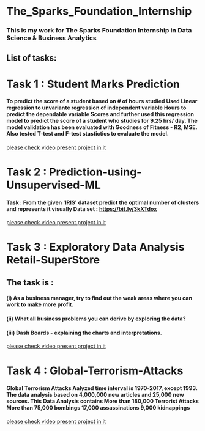 # The_Sparks_Foundation_Internship
### This is my work for The Sparks Foundation Internship in Data Science & Business Analytics

## List of tasks:
# Task 1 : Student Marks Prediction
#### To predict the score of a student based on # of hours studied Used Linear regression to unvariante regression of independent variable Hours to predict the dependable variable Scores and further used this regression model to predict the score of a student who studies for 9.25 hrs/ day. The model validation has been evaluated with Goodness of Fitness - R2, MSE. Also tested T-test and F-test stastictics to evaluate the model.

[please check video present project in it](https://www.linkedin.com/posts/solieman-snossy_task1-task1-businessanalytics-activity-6896909367787053056-pPM-?utm_source=linkedin_share&utm_medium=member_desktop_web)

# Task 2 : Prediction-using-Unsupervised-ML
#### Task : From the given 'IRIS' dataset predict the optimal number of clusters and represents it visually Data set : https://bit.ly/3kXTdox

[please check video present project in it](https://www.linkedin.com/posts/solieman-snossy_task2-task2-businessanalytics-activity-6898793303710543872-dalJ?utm_source=linkedin_share&utm_medium=member_desktop_web)

# Task 3 : Exploratory Data Analysis Retail-SuperStore
## The task is :

#### (i) As a business manager, try to find out the weak areas where you can work to make more profit.

#### (ii) What all business problems you can derive by exploring the data?

#### (iii) Dash Boards - explaining the charts and interpretations.

[please check video present project in it](https://www.linkedin.com/posts/solieman-snossy_task3-task3-businessanalytics-activity-6899870599766786048--W7K?utm_source=linkedin_share&utm_medium=member_desktop_web)

# Task 4 : Global-Terrorism-Attacks 
#### Global Terrorism Attacks Aalyzed time interval is 1970-2017, except 1993. The data analysis based on 4,000,000 new articles and 25,000 new sources. This Data Analysis contains More than 180,000 Terrorist Attacks More than 75,000 bombings 17,000 assassinations 9,000 kidnappings

[please check video present project in it](https://www.linkedin.com/posts/solieman-snossy_task4-task4-businessanalytics-activity-6902390617876373504-1Ruo?utm_source=linkedin_share&utm_medium=member_desktop_web)

